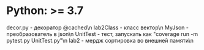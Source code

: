 # Python: >= 3.7

decor.py - декоратор @cached\n
lab2Class - класс вектор\n
MyJson - преобразователь в json\n
UnitTest - тест, запускать как "coverage run -m pytest.py UnitTest.py"\n
lab2 - мердж сортировка во внешней памяти\n
